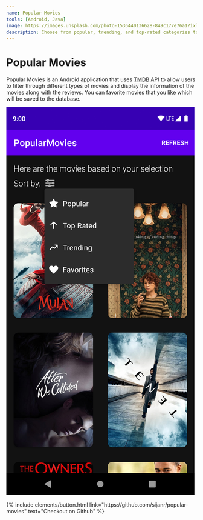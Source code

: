 ```yaml
---
name: Popular Movies
tools: [Android, Java]
image: https://images.unsplash.com/photo-1536440136628-849c177e76a1?ixlib=rb-1.2.1&ixid=MnwxMjA3fDB8MHxwaG90by1wYWdlfHx8fGVufDB8fHx8&auto=format&fit=crop&w=500&q=80
description: Choose from popular, trending, and top-rated categories to filter out and get a brief description of each of the movies that you’d potentially end up watching
---
```


# Popular Movies

Popular Movies is an Android application that uses [TMDB](https://www.themoviedb.org/) API to allow users to filter through different types of movies and display the information of the movies along with the reviews. You can favorite movies that you like which will be saved to the database.

![preview](https://raw.githubusercontent.com/sijanr/popular-movies/master/screenshots/2.png)

<p class="text-center">
{% include elements/button.html link="https://github.com/sijanr/popular-movies" text="Checkout on Github" %}
</p>